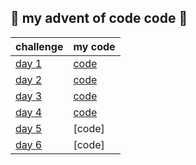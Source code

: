 ## 🎅 my advent of code code 🎅
| challenge | my code |
|--------------|------------|
| [day 1](https://adventofcode.com/2022/day/1)     | [code](https://github.com/pajkungen/AOC/tree/main/day1)    |
| [day 2](https://adventofcode.com/2022/day/2)     | [code](https://github.com/pajkungen/AOC/tree/main/day2)    |
| [day 3](https://adventofcode.com/2022/day/3)     | [code](https://github.com/pajkungen/AOC/tree/main/day3)    |
| [day 4](https://adventofcode.com/2022/day/4)     | [code](https://github.com/pajkungen/AOC/tree/main/day4)    |
| [day 5](https://adventofcode.com/2022/day/5)     | [code]    |
| [day 6]()     | [code]   |

